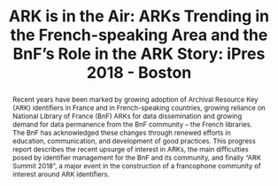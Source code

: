 ---
abstract: Recent years have been marked by growing adoption of Archival Resource Key
  (ARK) identifiers in France and in French-speaking countries, growing reliance on
  National Library of France (BnF) ARKs for data dissemination and growing demand
  for data permanence from the BnF community – the French libraries. The BnF has acknowledged
  these changes through renewed efforts in education, communication, and development
  of good practices. This progress report describes the recent upsurge of interest
  in ARKs, the main difficulties posed by identifier management for the BnF and its
  community, and finally “ARK Summit 2018”, a major event in the construction of a
  francophone community of interest around ARK identifiers.
creators:
- Caron, Bertrand
- Ledoux, Thomas
- Reecht, Stéphane
- de La Houssaye, Jordan
- Peyrard, Sébastien
- Tramoni, Jean-Philippe
date: null
document_url: https://services.phaidra.univie.ac.at/api/object/o:923636/download
grand_parent: iPRES
institutions: []
keywords:
- boston
landing_page_url: https://phaidra.univie.ac.at/o:923636
language: eng
layout: publication
license: CC BY 4.0 International
notes_url: null
parent: iPRES 2018
presentation_url: null
size: 415502
source_name: iPRES
title: 'ARK is in the Air: ARKs Trending in the French-speaking Area and the BnF’s
  Role in the ARK Story: iPres 2018 - Boston'
type: paper
year: 2018
---